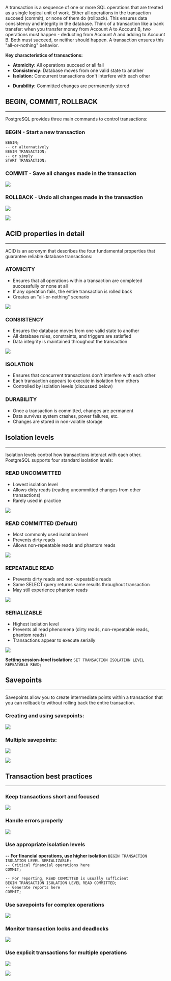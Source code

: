 A transaction is a sequence of one or more SQL operations that are treated as a single logical unit of work. Either all operations in the transaction succeed (commit), or none of them do (rollback). This ensures data consistency and integrity in the database. Think of a transaction like a bank transfer: when you transfer money from Account A to Account B, two operations must happen - deducting from Account A and adding to Account B. Both must succeed, or neither should happen. A transaction ensures this "all-or-nothing" behavior.

**Key characteristics of transactions:**
- **Atomicity:** All operations succeed or all fail
- **Consistency:** Database moves from one valid state to another
- **Isolation:** Concurrent transactions don't interfere with each other
* **Durability:** Committed changes are permanently stored

## **BEGIN, COMMIT, ROLLBACK**
---
PostgreSQL provides three main commands to control transactions:

### **BEGIN - Start a new transaction**
`BEGIN;`  
`-- or alternatively`  
`BEGIN TRANSACTION;`  
`-- or simply`  
`START TRANSACTION;`

### **COMMIT - Save all changes made in the transaction**

![](attachment/6163ab2f9be849bbe9e8a0f3640fb49c.png)

### **ROLLBACK - Undo all changes made in the transaction**

![](attachment/d946705e3f2bc1c54f109f8a459aa5a2.png)

![](attachment/edd8a011b3c237012a42c83305ee798c.png)

## **ACID properties in detail**
---
ACID is an acronym that describes the four fundamental properties that guarantee reliable database transactions:

### **ATOMICITY**
- Ensures that all operations within a transaction are completed successfully or none at all
- If any operation fails, the entire transaction is rolled back
- Creates an "all-or-nothing" scenario

![](attachment/d1390c72b09f8e8b4d988d61422281d2.png)

### **CONSISTENCY**
- Ensures the database moves from one valid state to another
- All database rules, constraints, and triggers are satisfied
- Data integrity is maintained throughout the transaction

![](attachment/c49e266594ee6629a18d0346041371b9.png)

### **ISOLATION**
- Ensures that concurrent transactions don't interfere with each other
- Each transaction appears to execute in isolation from others
- Controlled by isolation levels (discussed below)

### **DURABILITY**
- Once a transaction is committed, changes are permanent
- Data survives system crashes, power failures, etc.
- Changes are stored in non-volatile storage

## **Isolation levels**
---
Isolation levels control how transactions interact with each other. PostgreSQL supports four standard isolation levels:

### **READ UNCOMMITTED**
- Lowest isolation level
- Allows dirty reads (reading uncommitted changes from other transactions)
- Rarely used in practice

![](attachment/fac6ab1db8d587b19b8a733f7e6d2e92.png)

### **READ COMMITTED (Default)**
- Most commonly used isolation level
- Prevents dirty reads
- Allows non-repeatable reads and phantom reads

![](attachment/638d8241780c4296832ac9dc8e3d6f88.png)

### **REPEATABLE READ**
- Prevents dirty reads and non-repeatable reads
- Same SELECT query returns same results throughout transaction
- May still experience phantom reads

![](attachment/a14dbcb2312b42bcf94b5ca25f93d0f3.png)

### **SERIALIZABLE**
- Highest isolation level
- Prevents all read phenomena (dirty reads, non-repeatable reads, phantom reads)
- Transactions appear to execute serially

![](attachment/b748bd457bb52da8e3061bd5d5714539.png)

**Setting session-level isolation:**
`SET TRANSACTION ISOLATION LEVEL REPEATABLE READ;`

## **Savepoints**
---
Savepoints allow you to create intermediate points within a transaction that you can rollback to without rolling back the entire transaction.

### **Creating and using savepoints:**

![](attachment/b935e9d08236276e7c0bc88651277501.png)

### **Multiple savepoints:**

![](attachment/23cf5d33df1bc0ec8fb4cd22dde656fa.png)

![](attachment/ed6eed659a9c1842a7a9db294be1683e.png)

## **Transaction best practices**
---
### **Keep transactions short and focused**

![](attachment/10d41a3348b4a6ced328c1efffee5142.png)

### **Handle errors properly**

![](attachment/3cad727d8a9040c4995849e693907d84.png)

### **Use appropriate isolation levels**

**-- For financial operations, use higher isolation**
`BEGIN TRANSACTION ISOLATION LEVEL SERIALIZABLE;`  
`-- Critical financial operations here`  
`COMMIT;`  
  
`-- For reporting, READ COMMITTED is usually sufficient`  
`BEGIN TRANSACTION ISOLATION LEVEL READ COMMITTED;`  
`-- Generate reports here`  
`COMMIT;`

### **Use savepoints for complex operations**

![](attachment/d5b439ad52b99f3c384d132be204d7d6.png)

### **Monitor transaction locks and deadlocks**

![](attachment/40043e13488b93fa1e3dadef5190d891.png)

### **Use explicit transactions for multiple operations**

![](attachment/9ab1acb8d82c8fe1967ccd8db8fac72e.png)

![](attachment/3293d6c715a525b649da534852a6b2f0.png)

